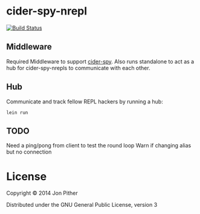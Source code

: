 # cider-spy-nrepl

[![Build Status](https://travis-ci.org/jonpither/cider-spy-nrepl.svg?branch=master)](https://travis-ci.org/jonpither/cider-spy-nrepl)

## Middleware

Required Middleware to support [cider-spy](https://github.com/jonpither/cider-spy). Also runs standalone to act as a hub for cider-spy-nrepls to communicate with each other.

## Hub

Communicate and track fellow REPL hackers by running a hub:

`lein run`

## TODO

Need a ping/pong from client to test the round loop
Warn if changing alias but no connection

# License

Copyright © 2014 Jon Pither

Distributed under the GNU General Public License, version 3
